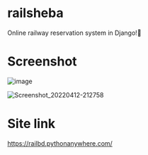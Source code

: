 # railsheba
Online railway reservation system in Django!🐥

# Screenshot

![image](https://user-images.githubusercontent.com/82134898/201463091-85a08b68-e2de-4989-94f6-923dab3e03e7.png)


![Screenshot_20220412-212758](https://user-images.githubusercontent.com/82134898/162998549-e6696a42-74e9-4283-930c-82f5f7aba061.png)

# Site link

https://railbd.pythonanywhere.com/
